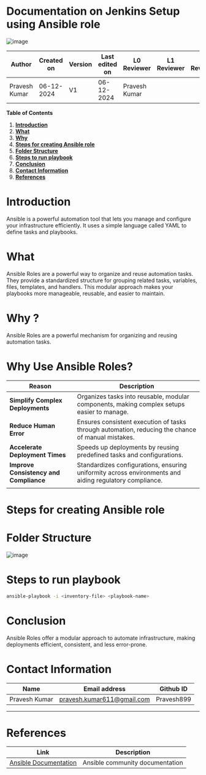 
# Documentation on Jenkins Setup using Ansible role


![image](https://github.com/user-attachments/assets/08c6c855-bb92-4bb4-a626-c33e8a47ca1e)




| **Author**          | **Created on** | **Version** | **Last edited on** | **L0 Reviewer**  | **L1 Reviewer** | **L2 Reviewer** |
|---------------------|----------------|-------------|--------------------|------------------|-----------------|-----------------|
| Pravesh Kumar       | 06-12-2024     | V1          | 06-12-2024         | Pravesh Kumar  |                 |                 |


**Table of Contents**

1. [**Introduction**](#introduction)
2. [**What**](#what)
3. [**Why**](#why)
4. [**Steps for creating Ansible role**](#Steps-for-creating-ansible-role)
5. [**Folder Structure**](#folder-structure)
5. [**Steps to run playbook**](#steps-to-run-playbook)
8. [**Conclusion**](#conclusion)
9. [**Contact Information**](#contact-information)
10. [**References**](#references)

# Introduction
Ansible is a powerful automation tool that lets you manage and configure your infrastructure efficiently. It uses a simple language called YAML to define tasks and playbooks.

# What 
Ansible Roles are a powerful way to organize and reuse automation tasks. They provide a standardized structure for grouping related tasks, variables, files, templates, and handlers. This modular approach makes your playbooks more manageable, reusable, and easier to maintain.


# Why ?
Ansible Roles are a powerful mechanism for organizing and reusing automation tasks.

# Why Use Ansible Roles?

| **Reason**                     | **Description**                                                                                       |
|--------------------------------|-------------------------------------------------------------------------------------------------------|
| **Simplify Complex Deployments** | Organizes tasks into reusable, modular components, making complex setups easier to manage.           |
| **Reduce Human Error**           | Ensures consistent execution of tasks through automation, reducing the chance of manual mistakes.     |
| **Accelerate Deployment Times**  | Speeds up deployments by reusing predefined tasks and configurations.                                |
| **Improve Consistency and Compliance** | Standardizes configurations, ensuring uniformity across environments and aiding regulatory compliance. |
                                  |
# Steps for creating Ansible role



# Folder Structure

![image](https://github.com/user-attachments/assets/899ee4f3-0dbd-4bec-94e2-85688bbf3ad3)



# Steps to run playbook

``` sh
ansible-playbook -i <inventory-file> <playbook-name>
```

# Conclusion
Ansible Roles offer a modular approach to automate infrastructure, making deployments efficient, consistent, and less error-prone.



# Contact Information

| **Name** | **Email address**            | **Github ID**
|----------|-------------------------------|-------------------|
| Pravesh Kumar    |  pravesh.kumar611@gmail.com           | Pravesh899 |

---

# References

| **Link** | **Description**            |
|----------|-------------------------------|
|[Ansible Documentation](https://docs.ansible.com/ansible/latest/index.html)| Ansible community documentation|
